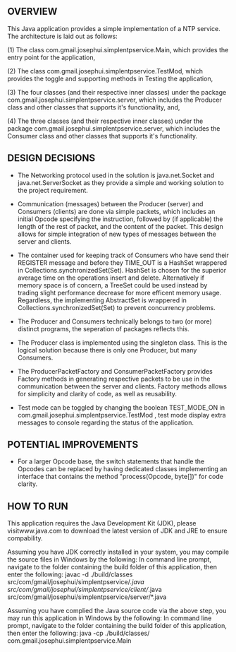 OVERVIEW
--------
This Java application provides a simple implementation of a NTP service. The architecture is 
laid out as follows: 

(1) The class com.gmail.josephui.simplentpservice.Main, which provides the entry point for 
the application, 

(2) The class com.gmail.josephui.simplentpservice.TestMod, which provides the toggle and 
supporting methods in Testing the application,

(3) The four classes (and their respective inner classes) under the package 
com.gmail.josephui.simplentpservice.server, which includes the Producer class and other 
classes that supports it's functionality, and, 

(4) The three classes (and their respective inner classes) under the package 
com.gmail.josephui.simplentpservice.server, which includes the Consumer class and other 
classes that supports it's functionality.


DESIGN DECISIONS
----------------
- The Networking protocol used in the solution is java.net.Socket and java.net.ServerSocket 
as they provide a simple and working solution to the project requirement.

- Communication (messages) between the Producer (server) and Consumers (clients) are done 
via simple packets, which includes an initial Opcode specifying the instruction, followed by 
(if applicable) the length of the rest of packet, and the content of the packet. This design 
allows for simple integration of new types of messages between the server and clients.

- The container used for keeping track of Consumers who have send their REGISTER message and 
before they TIME_OUT is a HashSet wrappered in Collections.synchronizedSet(Set). HashSet is 
chosen for the superior average time on the operations insert and delete. Alternatively if 
memory space is of concern, a TreeSet could be used instead by trading slight performance 
decrease for more efficent memory usage. Regardless, the implementing AbstractSet is 
wrappered in Collections.synchronizedSet(Set) to prevent concurrency problems.

- The Producer and Consumers technically belongs to two (or more) distinct programs, the 
seperation of packages reflects this. 

- The Producer class is implemented using the singleton class. This is the logical solution 
because there is only one Producer, but many Consumers.

- The ProducerPacketFactory and ConsumerPacketFactory provides Factory methods in generating 
respective packets to be use in the communication between the server and clients. Factory 
methods allows for simplicity and clarity of code, as well as reusability.

- Test mode can be toggled by changing the boolean TEST_MODE_ON in 
com.gmail.josephui.simplentpservice.TestMod , test mode display extra messages to console 
regarding the status of the application.


POTENTIAL IMPROVEMENTS
----------------------
- For a larger Opcode base, the switch statements that handle the Opcodes can be replaced by 
having dedicated classes implementing an interface that contains the method "process(Opcode, 
byte[])"  for code clarity.


HOW TO RUN
----------
This application requires the Java Development Kit (JDK), please visitwww.java.com to download the latest version of JDK and JRE to ensure compability.

Assuming you have JDK correctly installed in your system, you may compile the source files in Windows by the following:
In command line prompt, navigate to the folder containing the build folder of this 
application, then enter the following:
javac -d ./build/classes src/com/gmail/josephui/simplentpservice/*.java src/com/gmail/josephui/simplentpservice/client/*.java src/com/gmail/josephui/simplentpservice/server/*.java

Assuming you have complied the Java source code via the above step, you may run this application in Windows by the following:
In command line prompt, navigate to the folder containing the build folder of this application, then enter the following:
java -cp ./build/classes/ com.gmail.josephui.simplentpservice.Main

